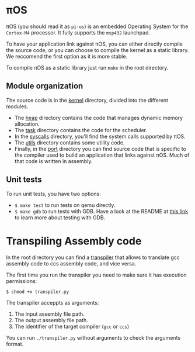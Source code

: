 # πOS

πOS (you should read it as `pì·os`) is an embedded Operating System for the `Cortex-M4` processor. It fully supports the `msp432` launchpad.

To have your application link against πOS, you can either directly compile the source code, or you can choose to compile the kernel as a static library. We reccomend the first option as it is more stable.

To compile πOS as a static library just run `make` in the root directory.

## Module organization

The source code is in the [kernel](kernel) directory, divided into the different modules.
* The [heap](kernel/heap) directory contains the code that manages dynamic memory   allocation.
* The [task](kernel/task) directory contains the code for the scheduler.
* In the [syscalls](kernel/syscalls) directory, you'll find the system calls supported by πOS.
* The [utils](kernel/utils) directory contains some utility code.
* Finally, in the [port](kernel/port) directory you can find source code that is
specific to the compiler used to build an application that links against πOS. Much of that code is written in assembly.


## Unit tests

To run unit tests, you have two options:
* ```$ make test``` to run tests on qemu directly.
* ```$ make gdb``` to run tests with GDB. Have a look at the README at
[this link](https://github.com/PiOS-kernel/testing) to learn more about testing with GDB.


# Transpiling Assembly code

In the root directory you can find a [transpiler](transpiler.py) that allows to translate gcc assembly code to ccs assembly code, and vice versa. 

The first time you run the transpiler you need to make sure it has execution permissions:

```
$ chmod +x transpiler.py
```

The transpiler acceppts as arguments:
1. The input assembly file path.
2. The output assembly file path.
3. The identifier of the target compiler (`gcc` or `ccs`)

You can run `./transpiler.py` without arguments to check the arguments format.